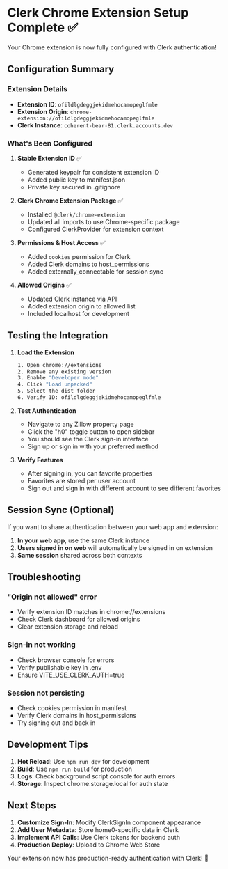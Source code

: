 # Clerk Chrome Extension Setup Complete ✅

Your Chrome extension is now fully configured with Clerk authentication!

## Configuration Summary

### Extension Details
- **Extension ID**: `ofildlgdeggjekidmehocamopeglfmle`
- **Extension Origin**: `chrome-extension://ofildlgdeggjekidmehocamopeglfmle`
- **Clerk Instance**: `coherent-bear-81.clerk.accounts.dev`

### What's Been Configured

1. **Stable Extension ID** ✅
   - Generated keypair for consistent extension ID
   - Added public key to manifest.json
   - Private key secured in .gitignore

2. **Clerk Chrome Extension Package** ✅
   - Installed `@clerk/chrome-extension`
   - Updated all imports to use Chrome-specific package
   - Configured ClerkProvider for extension context

3. **Permissions & Host Access** ✅
   - Added `cookies` permission for Clerk
   - Added Clerk domains to host_permissions
   - Added externally_connectable for session sync

4. **Allowed Origins** ✅
   - Updated Clerk instance via API
   - Added extension origin to allowed list
   - Included localhost for development

## Testing the Integration

1. **Load the Extension**
   ```bash
   1. Open chrome://extensions
   2. Remove any existing version
   3. Enable "Developer mode"
   4. Click "Load unpacked"
   5. Select the dist folder
   6. Verify ID: ofildlgdeggjekidmehocamopeglfmle
   ```

2. **Test Authentication**
   - Navigate to any Zillow property page
   - Click the "h0" toggle button to open sidebar
   - You should see the Clerk sign-in interface
   - Sign up or sign in with your preferred method

3. **Verify Features**
   - After signing in, you can favorite properties
   - Favorites are stored per user account
   - Sign out and sign in with different account to see different favorites

## Session Sync (Optional)

If you want to share authentication between your web app and extension:

1. **In your web app**, use the same Clerk instance
2. **Users signed in on web** will automatically be signed in on extension
3. **Same session** shared across both contexts

## Troubleshooting

### "Origin not allowed" error
- Verify extension ID matches in chrome://extensions
- Check Clerk dashboard for allowed origins
- Clear extension storage and reload

### Sign-in not working
- Check browser console for errors
- Verify publishable key in .env
- Ensure VITE_USE_CLERK_AUTH=true

### Session not persisting
- Check cookies permission in manifest
- Verify Clerk domains in host_permissions
- Try signing out and back in

## Development Tips

1. **Hot Reload**: Use `npm run dev` for development
2. **Build**: Use `npm run build` for production
3. **Logs**: Check background script console for auth errors
4. **Storage**: Inspect chrome.storage.local for auth state

## Next Steps

1. **Customize Sign-In**: Modify ClerkSignIn component appearance
2. **Add User Metadata**: Store home0-specific data in Clerk
3. **Implement API Calls**: Use Clerk tokens for backend auth
4. **Production Deploy**: Upload to Chrome Web Store

Your extension now has production-ready authentication with Clerk! 🎉